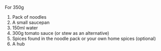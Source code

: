 For 350g
1. Pack of noodles
2. A small saucepan
3. 150ml water
4. 300g tomato sauce (or stew as an alternative)
5. Spices found in the noodle pack or your own home spices (optional)
6. A hub